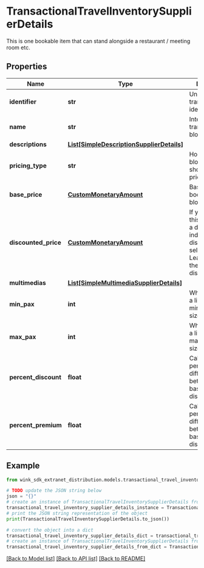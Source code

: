 # TransactionalTravelInventorySupplierDetails

This is one bookable item that can stand alongside a restaurant / meeting room etc.

## Properties

Name | Type | Description | Notes
------------ | ------------- | ------------- | -------------
**identifier** | **str** | Unique transactional identifier | 
**name** | **str** | Internal name of transactional blocking. | 
**descriptions** | [**List[SimpleDescriptionSupplierDetails]**](SimpleDescriptionSupplierDetails.md) |  | 
**pricing_type** | **str** | How this blocking item should be priced. | 
**base_price** | [**CustomMonetaryAmount**](CustomMonetaryAmount.md) | Base price of booking this blocking. | 
**discounted_price** | [**CustomMonetaryAmount**](CustomMonetaryAmount.md) | If you are selling this blocking at a discount, indicate the discounted selling price. Leave empty if there is no discount. | 
**multimedias** | [**List[SimpleMultimediaSupplierDetails]**](SimpleMultimediaSupplierDetails.md) |  | [optional] 
**min_pax** | **int** | Whether there is a limit to minimum group size. | [optional] 
**max_pax** | **int** | Whether there is a limit to maximum group size. | [optional] 
**percent_discount** | **float** | Calculates the percent difference between basePrice and discountedPrice. | [optional] 
**percent_premium** | **float** | Calculates the percent difference between basePrice and discountedPrice. | [optional] 

## Example

```python
from wink_sdk_extranet_distribution.models.transactional_travel_inventory_supplier_details import TransactionalTravelInventorySupplierDetails

# TODO update the JSON string below
json = "{}"
# create an instance of TransactionalTravelInventorySupplierDetails from a JSON string
transactional_travel_inventory_supplier_details_instance = TransactionalTravelInventorySupplierDetails.from_json(json)
# print the JSON string representation of the object
print(TransactionalTravelInventorySupplierDetails.to_json())

# convert the object into a dict
transactional_travel_inventory_supplier_details_dict = transactional_travel_inventory_supplier_details_instance.to_dict()
# create an instance of TransactionalTravelInventorySupplierDetails from a dict
transactional_travel_inventory_supplier_details_from_dict = TransactionalTravelInventorySupplierDetails.from_dict(transactional_travel_inventory_supplier_details_dict)
```
[[Back to Model list]](../README.md#documentation-for-models) [[Back to API list]](../README.md#documentation-for-api-endpoints) [[Back to README]](../README.md)


